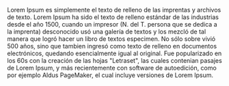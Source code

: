 Lorem Ipsum es simplemente el texto de relleno de las imprentas y archivos de texto. Lorem Ipsum ha sido el texto 
de relleno estándar de las industrias desde el año 1500, cuando un impresor (N. del T. persona que se dedica a la imprenta) desconocido usó una 
galería de textos y los mezcló de tal manera que logró hacer un libro de textos especimen. No sólo sobre
vivió 500 años, sino que tambien ingresó como texto de relleno en documentos electrónicos, quedando esencialmente igual al original.
Fue popularizado en los 60s con la creación de las hojas "Letraset", las cuales contenian pasajes de Lorem Ipsum, 
 y más recientemente con software de autoedición, como por ejemplo Aldus PageMaker, el cual incluye versiones de Lorem Ipsum.
 